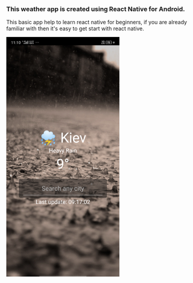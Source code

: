 ### This weather app is created using React Native for Android.

This basic app help to learn react native for beginners, if you are already familiar with then it's easy
to get start with react native.

<img src="./assets/app-screenshot.png" alt="app-screen" width="300" />
